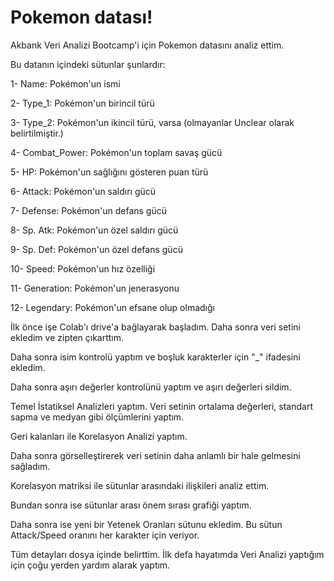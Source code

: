 # Pokemon datası!
Akbank Veri Analizi Bootcamp'i için Pokemon datasını analiz ettim.


Bu datanın içindeki sütunlar şunlardır:

1- Name: Pokémon'un ismi

2- Type_1: Pokémon'un birincil türü

3- Type_2: Pokémon'un ikincil türü, varsa (olmayanlar Unclear olarak belirtilmiştir.)

4- Combat_Power: Pokémon'un toplam savaş gücü

5- HP: Pokémon'un sağlığını gösteren puan türü

6- Attack: Pokémon'un saldırı gücü

7- Defense: Pokémon'un defans gücü

8- Sp. Atk: Pokémon'un özel saldırı gücü

9- Sp. Def: Pokémon'un özel defans gücü

10- Speed: Pokémon'un hız özelliği

11- Generation: Pokémon'un jenerasyonu

12- Legendary: Pokémon'un efsane olup olmadığı

İlk önce işe Colab'ı drive'a bağlayarak başladım. Daha sonra veri setini ekledim ve zipten çıkarttım.

Daha sonra isim kontrolü yaptım ve boşluk karakterler için "_" ifadesini ekledim.

Daha sonra aşırı değerler kontrolünü yaptım ve aşırı değerleri sildim.

Temel İstatiksel Analizleri yaptım. Veri setinin ortalama değerleri, standart sapma ve medyan gibi ölçümlerini yaptım.

Geri kalanları ile Korelasyon Analizi yaptım. 

Daha sonra görselleştirerek veri setinin daha anlamlı bir hale gelmesini sağladım.

Korelasyon matriksi ile sütunlar arasındaki ilişkileri analiz ettim. 

Bundan sonra ise sütunlar arası önem sırası grafiği yaptım. 

Daha sonra ise yeni bir Yetenek Oranları sütunu ekledim. Bu sütun Attack/Speed oranını her karakter için veriyor.

Tüm detayları dosya içinde belirttim. İlk defa hayatımda Veri Analizi yaptığım için çoğu yerden yardım alarak yaptım.


